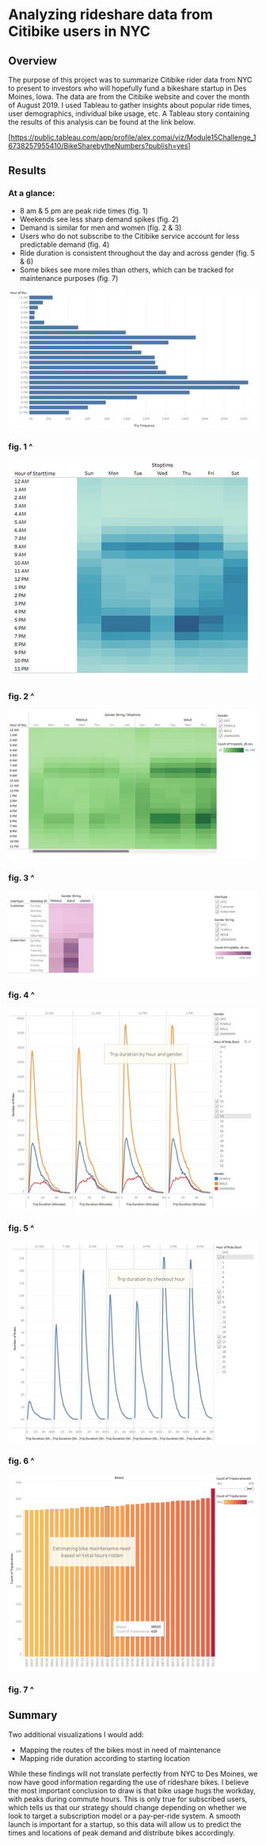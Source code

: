 # Analyzing rideshare data from Citibike users in NYC

## Overview

The purpose of this project was to summarize Citibike rider data from NYC to present to investors who will hopefully fund a bikeshare startup in Des Moines, Iowa. The data are from the Citibike website and cover the month of August 2019. I used Tableau to gather insights about popular ride times, user demographics, individual bike usage, etc. A Tableau story containing the results of this analysis can be found at the link below.

[https://public.tableau.com/app/profile/alex.comai/viz/Module15Challenge_16738257955410/BikeSharebytheNumbers?publish=yes]

## Results

### At a glance:

- 8 am & 5 pm are peak ride times (fig. 1)
- Weekends see less sharp demand spikes (fig. 2)
- Demand is similar for men and women (fig. 2 & 3)
- Users who do not subscribe to the Citibike service account for less predictable demand (fig. 4)
- Ride duration is consistent throughout the day and across gender (fig. 5 & 6)
- Some bikes see more miles than others, which can be tracked for maintenance purposes (fig. 7)

![image](/images/usage_hours.png)
### fig. 1 ^

![image](/images/customer_days.png)
### fig. 2 ^

![image](/images/customer_gender.png)
### fig. 3 ^

![image](/images/customer_type.png)
### fig. 4 ^

![image](/images/duration_gender.png)
### fig. 5 ^

![image](/images/duration_hour.png)
### fig. 6 ^

![image](/images/maintenance.png)
### fig. 7 ^
 
## Summary

Two additional visualizations I would add:
- Mapping the routes of the bikes most in need of maintenance
- Mapping ride duration according to starting location

While these findings will not translate perfectly from NYC to Des Moines, we now have good information regarding the use of rideshare bikes. I believe the most important conclusion to draw is that bike usage hugs the workday, with peaks during commute hours. This is only true for subscribed users, which tells us that our strategy should change depending on whether we look to target a subscription model or a pay-per-ride system. A smooth launch is important for a startup, so this data will allow us to predict the times and locations of peak demand and distribute bikes accordingly.
